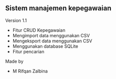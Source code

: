 ## Sistem manajemen kepegawaian

Version 1.1 
- Fitur CRUD Kepegawaian
- Mengimport data menggunakan CSV
- Mengeksport  data menggunakan CSV
- Menggunakan database SQLite
- Fitur pencarian 

Made by 
- M Rifqan Zalbina